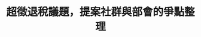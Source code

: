 ---
layout: post
title: "超徵退稅議題，提案社群與部會的爭點整理"
tags:
  - "財政"
  - "法規"
id: 31
thumbnail: "/images/post/31/11g_CdiqL6w5S6HqNBlCPerV6A8azZpCU.jpg"
description: "開放政府第31次協作會議 「超額徵收之稅款-歸還於民 」"
color: "yellow"
publish: "true"
departments:
  - "財政部"
cover:
  link: ""
introduction:
  content: "本次提案，網友建議財政部應該修法，將超額徵收的總稅收平均分配給納稅人，或是抵扣下一年度的應繳稅款，以利刺激消費、促進經濟發展。
財政部則認為有實行上的困難，並針對「歲出、歲入、短徵、超徵」等財政名詞進行釐清，來說明目前機制下，政府所累積的債務還未清償完畢前，特定年度的盈餘並不容易規劃「還利於民」的措施。
各方對法條及稅收的價值立場不同，協作會議現場，透過擴大參與的機制，以及面對面的互動，初步釐清訴求及爭點，同時會議全程進行直播，務求公開透明，部會的簡報及逐字稿也呈現在網路上。希望未來相關議題的討論，將能在這次會議的資訊基礎上，向前邁進。"
  image: "-"
join:
  type: "提"
  image: "/images/post/31/1eACO0ngcKaVHdYpI3bdz4fAjxA7vhxgC.jpg"
embed:
  - type: "mind_map"
    links:
      - "https://miro.com/app/live-embed/o9J_kz3AqVk=/?moveToViewport=-2233,-1105,7611,5054&amp;embedAutoplay=true"
  - type: "ministry_slide"
    links:
      - "https://issuu.com/pdis.tw/docs/20180420______.pptx_5cfe1af98e2a82"
  - type: "host_slide"
    links:
      - "https://issuu.com/pdis.tw/docs/20180420_______8c0c4cc9989730"
  - type: "live"
    links:
      - "https://www.youtube.com/watch?v=277xxY5_t70"
  - type: "transcript"
    links:
      - "https://sayit.pdis.nat.gov.tw/2018-04-20-%E9%96%8B%E6%94%BE%E6%94%BF%E5%BA%9C%E8%81%AF%E7%B5%A1%E4%BA%BA%E7%AC%AC%E4%B8%89%E5%8D%81%E4%B8%80%E6%AC%A1%E5%8D%94%E4%BD%9C%E6%9C%83%E8%AD%B0"
pictures:
  - "/images/post/31/1LVxCB-_bARFSRTdgLIRs1LG_FHnM7hBD.jpg"
---